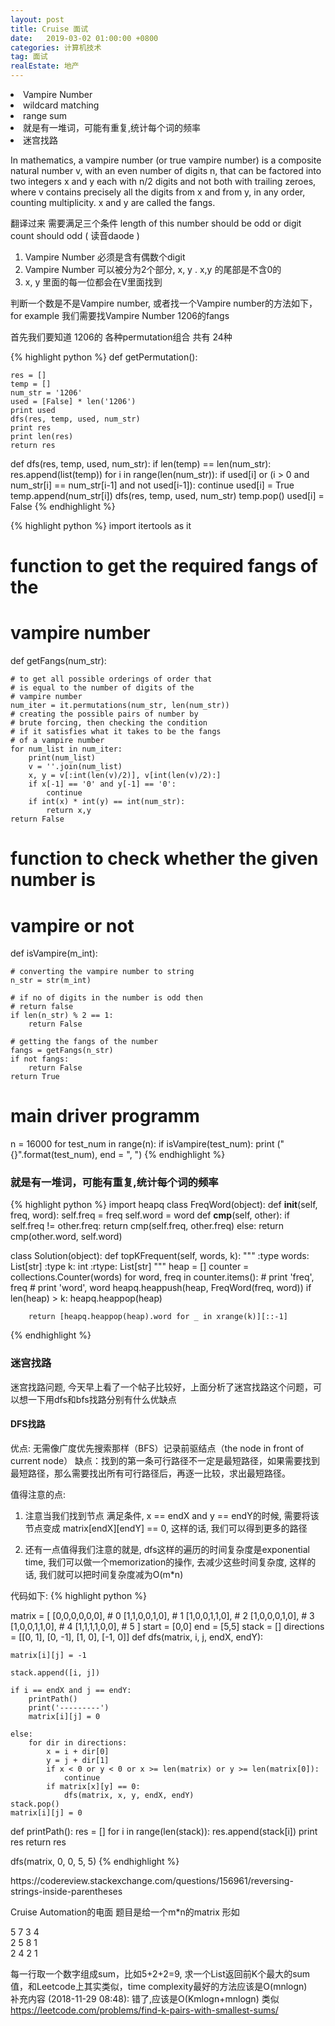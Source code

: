 ```yaml
---
layout: post
title: Cruise 面试
date:   2019-03-02 01:00:00 +0800
categories: 计算机技术
tag: 面试
realEstate: 地产
---
```



<li>Vampire Number</li>
<li>wildcard matching</li>
<li>range sum</li>
<li>就是有一堆词，可能有重复,统计每个词的频率</li>
<li>迷宫找路</li>

In mathematics, a vampire number (or true vampire number) is a composite natural number v, with an even number of digits n, that can be factored into two integers x and y each with n/2 digits and not both with trailing zeroes, where v contains precisely all the digits from x and from y, in any order, counting multiplicity. x and y are called the fangs.

翻译过来 需要满足三个条件
length of this number should be odd or digit count should odd ( 读音daode )

1. Vampire Number 必须是含有偶数个digit
2. Vampire Number 可以被分为2个部分, x, y . x,y 的尾部是不含0的
3. x, y 里面的每一位都会在V里面找到

判断一个数是不是Vampire number, 或者找一个Vampire number的方法如下，for example
我们需要找Vampire Number 1206的fangs

首先我们要知道 1206的 各种permutation组合 共有 24种

{% highlight python %}
def getPermutation():

    res = []
    temp = []
    num_str = '1206'
    used = [False] * len('1206')
    print used
    dfs(res, temp, used, num_str)
    print res
    print len(res)
    return res

def dfs(res, temp, used, num_str):
    if len(temp) == len(num_str):
        res.append(list(temp))
    for i in range(len(num_str)):
        if used[i] or (i > 0 and num_str[i] == num_str[i-1] and not used[i-1]):
            continue
        used[i] = True
        temp.append(num_str[i])
        dfs(res, temp, used, num_str)
        temp.pop()
        used[i] = False
{% endhighlight %}


{% highlight python %}
import itertools as it

# function to get the required fangs of the
# vampire number
def getFangs(num_str):

	# to get all possible orderings of order that
	# is equal to the number of digits of the
	# vampire number
	num_iter = it.permutations(num_str, len(num_str))
	# creating the possible pairs of number by
	# brute forcing, then checking the condition
	# if it satisfies what it takes to be the fangs
	# of a vampire number
	for num_list in num_iter:
	    print(num_list)
	    v = ''.join(num_list)
	    x, y = v[:int(len(v)/2)], v[int(len(v)/2):]
	    if x[-1] == '0' and y[-1] == '0':
	        continue
		if int(x) * int(y) == int(num_str):
		    return x,y
    return False

# function to check whether the given number is
# vampire or not
def isVampire(m_int):

	# converting the vampire number to string
	n_str = str(m_int)

	# if no of digits in the number is odd then
	# return false
	if len(n_str) % 2 == 1:
		return False

	# getting the fangs of the number
	fangs = getFangs(n_str)
	if not fangs:
		return False
	return True

# main driver programm
n = 16000
for test_num in range(n):
	if isVampire(test_num):
		print ("{}".format(test_num), end = ", ")
{% endhighlight %}

<h3>就是有一堆词，可能有重复,统计每个词的频率</h3>

{% highlight python %}
import heapq
class FreqWord(object):
    def __init__(self, freq, word):
        self.freq = freq
        self.word = word
    def __cmp__(self, other):
        if self.freq != other.freq:
            return cmp(self.freq, other.freq)
        else:
            return cmp(other.word, self.word)

class Solution(object):
    def topKFrequent(self, words, k):
        """
        :type words: List[str]
        :type k: int
        :rtype: List[str]
        """
        heap = []
        counter = collections.Counter(words)
        for word, freq in counter.items():
            # print 'freq', freq
            # print 'word', word
            heapq.heappush(heap, FreqWord(freq, word))
            if len(heap) > k:
                heapq.heappop(heap)

        return [heapq.heappop(heap).word for _ in xrange(k)][::-1]
{% endhighlight %}

<h3>迷宫找路</h3>
迷宫找路问题, 今天早上看了一个帖子比较好，上面分析了迷宫找路这个问题，可以想一下用dfs和bfs找路分别有什么优缺点

<h4>DFS找路</h4>
优点: 无需像广度优先搜索那样（BFS）记录前驱结点（the node in front of current node）
缺点：找到的第一条可行路径不一定是最短路径，如果需要找到最短路径，那么需要找出所有可行路径后，再逐一比较，求出最短路径。

值得注意的点:

1. 注意当我们找到节点 满足条件, x == endX and y == endY的时候, 需要将该节点变成
matrix[endX][endY] == 0, 这样的话, 我们可以得到更多的路径

2. 还有一点值得我们注意的就是, dfs这样的遍历的时间复杂度是exponential time, 我们可以做一个memorization的操作, 去减少这些时间复杂度, 这样的话, 我们就可以把时间复杂度减为O(m*n)

代码如下:
{% highlight python %}

matrix = [
    [0,0,0,0,0,0], # 0
    [1,1,0,0,1,0], # 1
    [1,0,0,1,1,0], # 2
    [1,0,0,0,1,0], # 3
    [1,0,0,1,1,0], # 4
    [1,1,1,1,0,0], # 5
]
start = [0,0]
end = [5,5]
stack = []
directions = [[0, 1], [0, -1], [1, 0], [-1, 0]]
def dfs(matrix, i, j, endX, endY):

    matrix[i][j] = -1

    stack.append([i, j])

    if i == endX and j == endY:
        printPath()
        print('---------')
        matrix[i][j] = 0

    else:
        for dir in directions:
            x = i + dir[0]
            y = j + dir[1]
            if x < 0 or y < 0 or x >= len(matrix) or y >= len(matrix[0]):
                continue
            if matrix[x][y] == 0:
                dfs(matrix, x, y, endX, endY)
    stack.pop()
    matrix[i][j] = 0


def printPath():
    res = []
    for i in range(len(stack)):
        res.append(stack[i])
    print res
    return res

dfs(matrix, 0, 0, 5, 5)
{% endhighlight %}

<p>https://codereview.stackexchange.com/questions/156961/reversing-strings-inside-parentheses</p>


<p>
Cruise Automation的电面
题目是给一个m*n的matrix
形如
<li style="list-style-type:none;"></li>
5 7 3 4
<li style="list-style-type:none;"></li>
2 5 8 1
<li style="list-style-type:none;"></li>
2 4 2 1
<li style="list-style-type:none;"></li>

每一行取一个数字组成sum，比如5+2+2=9, 求一个List返回前K个最大的sum值，和Leetcode上其实类似，time complexity最好的方法应该是O(mnlogn)
<br>
补充内容 (2018-11-29 08:48):
错了,应该是O(Kmlogn+mnlogn) 类似 https://leetcode.com/problems/find-k-pairs-with-smallest-sums/</p>







